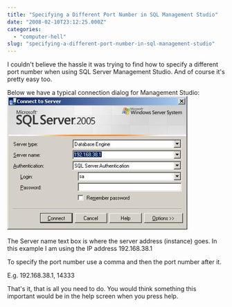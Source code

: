 ```yaml
---
title: "Specifying a Different Port Number in SQL Management Studio"
date: "2008-02-10T23:12:25.000Z"
categories: 
  - "computer-hell"
slug: "specifying-a-different-port-number-in-sql-management-studio"
---
```


I couldn't believe the hassle it was trying to find how to specify a different port number when using SQL Server Management Studio. And of course it's pretty easy too.

Below we have a typical connection dialog for Management Studio: ![SQL Management Studio Login](images/mssqlmanagmentpic.jpg)

The Server name text box is where the server address (instance) goes. In this example I am using the IP address 192.168.38.1

To specify the port number use a comma and then the port number after it.

E.g. 192.168.38.1, 14333

That's it, that is all you need to do. You would think something this important would be in the help screen when you press help.
